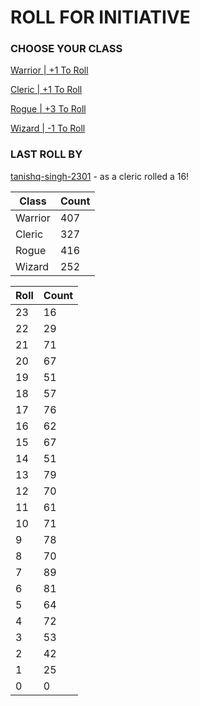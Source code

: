 # ROLL FOR INITIATIVE
### CHOOSE YOUR CLASS

[Warrior | +1 To Roll](https://github.com/benjaminsampica/benjaminsampica/issues/new?title=roll%7Cwarrior&body=Just+click+%27Submit+new+issue%27.)

[Cleric | +1 To Roll](https://github.com/benjaminsampica/benjaminsampica/issues/new?title=roll%7Ccleric&body=Just+click+%27Submit+new+issue%27.)

[Rogue | +3 To Roll](https://github.com/benjaminsampica/benjaminsampica/issues/new?title=roll%7Crogue&body=Just+click+%27Submit+new+issue%27.)

[Wizard | -1 To Roll](https://github.com/benjaminsampica/benjaminsampica/issues/new?title=roll%7Cwizard&body=Just+click+%27Submit+new+issue%27.)
### LAST ROLL BY
[tanishq-singh-2301](https://www.github.com/tanishq-singh-2301) - as a cleric rolled a 16!

|Class|Count|
|-|-|
|Warrior|407|
|Cleric|327|
|Rogue|416|
|Wizard|252|

|Roll|Count|
|-|-|
|23|16
|22|29
|21|71
|20|67
|19|51
|18|57
|17|76
|16|62
|15|67
|14|51
|13|79
|12|70
|11|61
|10|71
|9|78
|8|70
|7|89
|6|81
|5|64
|4|72
|3|53
|2|42
|1|25
|0|0
